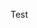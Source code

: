 Test

<!---
orangetron/orangetron is a ✨ special ✨ repository because its `README.md` (this file) appears on your GitHub profile.
You can click the Preview link to take a look at your changes.
--->
